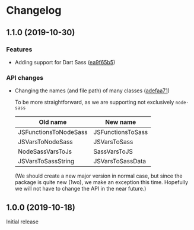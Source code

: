 # Changelog

## 1.1.0 (2019-10-30)

### Features

* Adding support for Dart Sass ([ea9f65b5](https://github.com/body-builder/jsass/commit/ea9f65b5e27e1abd648f7f6743748a89456c1f33))

### API changes

* Changing the names (and file path) of many classes ([adefaa71](https://github.com/body-builder/jsass/commit/adefaa71c77a22d6f3f36e6ce5ce184bd90d98f6))

  To be more straightforward, as we are supporting not exclusively `node-sass`
  
  | Old name | New name |
  |---|---|
  | JSFunctionsToNodeSass | JSFunctionsToSass |
  | JSVarsToNodeSass | JSVarsToSass |
  | NodeSassVarsToJs | SassVarsToJS |
  | JSVarsToSassString | JSVarsToSassData |
  
  (We should create a new major version in normal case, but since the package is quite new (1wo), we make an exception this time. Hopefully we will not have to change the API in the near future.)

## 1.0.0 (2019-10-18)
Initial release
